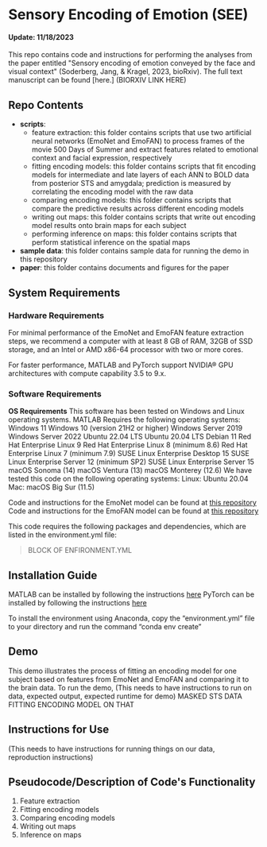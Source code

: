 # Sensory Encoding of Emotion (SEE)

#### Update: 11/18/2023

This repo contains code and instructions for performing the analyses from the paper entitled "Sensory encoding of emotion conveyed by the face and visual context" (Soderberg, Jang, & Kragel, 2023, bioRxiv). The full text manuscript can be found [here.] (BIORXIV LINK HERE)

## Repo Contents
* **scripts**: 
  - feature extraction: this folder contains scripts that use two artificial neural networks (EmoNet and EmoFAN) to process frames of the movie 500 Days of Summer and extract features related to emotional context and facial expression, respectively
  - fitting encoding models: this folder contains scripts that fit encoding models for intermediate and late layers of each ANN to BOLD data from posterior STS and amygdala; prediction is measured by correlating the encoding model with the raw data
  - comparing encoding models: this folder contains scripts that compare the predictive results across different encoding models
  - writing out maps: this folder contains scripts that write out encoding model results onto brain maps for each subject
  - performing inference on maps: this folder contains scripts that perform statistical inference on the spatial maps
* **sample data**: this folder contains sample data for running the demo in this repository
* **paper**: this folder contains documents and figures for the paper

## System Requirements

### Hardware Requirements
For minimal performance of the EmoNet and EmoFAN feature extraction steps, we recommend a computer with at least 8 GB of RAM, 32GB of SSD storage, and an Intel or AMD x86-64 processor with two or more cores.

For faster performance, MATLAB and PyTorch support NVIDIA® GPU architectures with compute capability 3.5 to 9.x.

### Software Requirements
**OS Requirements**
This software has been tested on Windows and Linux operating systems.
MATLAB Requires the following operating systems:
Windows 11 Windows 10 (version 21H2 or higher) Windows Server 2019 Windows Server 2022
Ubuntu 22.04 LTS Ubuntu 20.04 LTS Debian 11 Red Hat Enterprise Linux 9 Red Hat Enterprise Linux 8 (minimum 8.6) Red Hat Enterprise Linux 7 (minimum 7.9) SUSE Linux Enterprise Desktop 15 SUSE Linux Enterprise Server 12 (minimum SP2) SUSE Linux Enterprise Server 15
macOS Sonoma (14) macOS Ventura (13) macOS Monterey (12.6)
We have tested this code on the following operating systems:
Linux: Ubuntu 20.04 Mac: macOS Big Sur (11.5)

Code and instructions for the EmoNet model can be found at [this repository](https://github.com/ecco-laboratory/EmoNet)
Code and instructions for the EmoFAN model can be found at [this repository](https://github.com/face-analysis/emonet)
 
This code requires the following packages and dependencies, which are listed in the environment.yml file:
>BLOCK OF ENFIRONMENT.YML

## Installation Guide
MATLAB can be installed by following the instructions [here](https://www.mathworks.com/help/install/ug/install-products-with-internet-connection.html)
PyTorch can be installed by following the instructions [here](https://pytorch.org/get-started/locally/)

To install the environment using Anaconda, copy the “environment.yml” file to your directory and run the command “conda env create”

## Demo
This demo illustrates the process of fitting an encoding model for one subject based on features from EmoNet and EmoFAN and comparing it to the brain data. To run the demo, 
(This needs to have instructions to run on data, expected output, expected runtime for demo)
MASKED STS DATA FITTING ENCODING MODEL ON THAT

## Instructions for Use
(This needs to have instructions for running things on our data, reproduction instructions)

## Pseudocode/Description of Code's Functionality
1. Feature extraction
2. Fitting encoding models
3. Comparing encoding models
4. Writing out maps
5. Inference on maps

